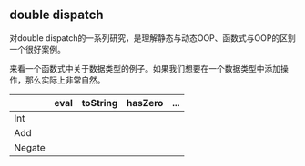 ## double dispatch
对double dispatch的一系列研究，是理解静态与动态OOP、函数式与OOP的区别一个很好案例。

来看一个函数式中关于数据类型的例子。如果我们想要在一个数据类型中添加操作，那么实际上非常自然。

|      | eval| toString|hasZero|...|
|:--------|---------:|:-------:|:-------:|:-------:|
|Int|  |      |         |          |
|Add|  |      |         |          |
|Negate|  |      |         |          |
